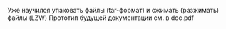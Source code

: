 Уже научился упаковать файлы (tar-формат) и сжимать (разжимать) файлы (LZW)
Прототип будущей документации см. в doc.pdf
